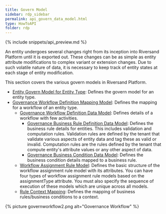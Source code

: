 ```yaml
---
title: Govern Model
sidebar: rdp_sidebar
permalink: api_govern_data_model.html
type: HowToAPI
folder: rdp
---
```


{% include snippets/api_preview.md %}

An entity undergoes several changes right from its inception into Riversand Platform until it is exported out. These changes can be as simple as entity attribute modifications to complex variant or extension changes. Due to such volatile nature of data, it is necessary to keep track of entity states at each stage of entity modification.

This section covers the various govern models in Riversand Platform.

* [Entity Govern Model for Entity Type](api_governance_data_model.html): Defines the govern model for an entity type.
* [Governance Workflow Definition Mapping Model](api_workflow_mapping_model.html): Defines the mapping for a workflow of an entity type.
    * [Governance Workflow Definition Data Model](api_workflow_defn_data_model.html): Defines details of a workflow with few activities.
        * [Governance Business Rule Definition Data Model](api_business_rule_defn_data_model.html): Defines the business rule details for entities. This includes validation and computation rules. Validation rules are defined by the tenant that validate various aspects of entity data and tag these as valid or invalid. Computation rules are the rules defined by the tenant that compute entity's attribute values or any other aspect of data.
        * [Governance Business Condition Data Model](api_business_condition_data_model.html): Defines the business condition details mapped to a business rule.
    * [Workflow Assignment Rule Model](api_workflow_assignment_rule_model.html): Defines the basic structure of the workflow assignment rule model with its attributes. You can have four types of workflow assignment rule models based on the assignmentType attribute. You must also specify the sequence of execution of these models which are unique across all models.
    * [Rule Context Mapping](api_rule_context_mapping_data_model.html): Defines the mapping of business rules/business conditions to a context.

{% picture governworkflow2.png alt="Governance Workflow" %}

